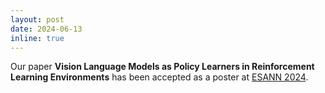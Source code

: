 ```yaml
---
layout: post
date: 2024-06-13
inline: true
---
```


Our paper **Vision Language Models as Policy Learners in Reinforcement Learning Environments** has been 
accepted as a poster at [ESANN 2024](https://www.esann.org/).

